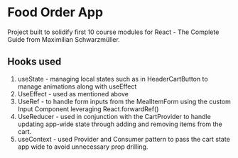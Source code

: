# Food Order App

Project built to solidify first 10 course modules for React - The Complete Guide from Maximilian Schwarzmüller.


## Hooks used
1. useState - managing local states such as in HeaderCartButton to manage animations along with useEffect
2. UseEffect - used as mentioned above
3. UseRef - to handle form inputs from the MealItemForm using the custom Input Component leveraging React.forwardRef()
4. UseReducer - used in conjunction with the CartProvider to handle updating app-wide state through adding and removing items from the cart.
5. useContext - used Provider and Consumer pattern to pass the cart state app wide to avoid unnecessary prop drilling.
